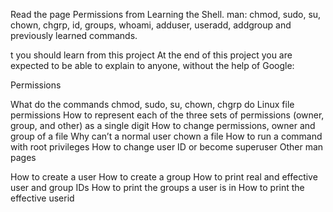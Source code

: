 Read the page Permissions from Learning the Shell. man: chmod, sudo, su, chown, chgrp, id, groups, whoami, adduser, useradd, addgroup and previously learned commands.

t you should learn from this project
At the end of this project you are expected to be able to explain to anyone, without the help of Google:

Permissions

What do the commands chmod, sudo, su, chown, chgrp do
Linux file permissions
How to represent each of the three sets of permissions (owner, group, and other) as a single digit
How to change permissions, owner and group of a file
Why can’t a normal user chown a file
How to run a command with root privileges
How to change user ID or become superuser
Other man pages

How to create a user
How to create a group
How to print real and effective user and group IDs
How to print the groups a user is in
How to print the effective userid

